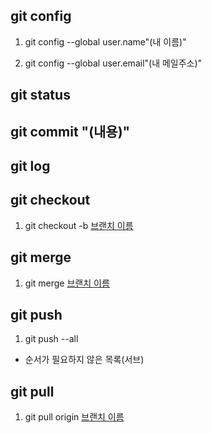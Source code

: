 ## git config
1. git config --global user.name"(내 이름)"

1. git config --global user.email"(내 메일주소)"


## git status


## git commit "(내용)"


## git log


## git checkout
1. git checkout -b <U>브랜치 이름</U>


## git merge
1. git merge <U>브랜치 이름</U>


## git push
1. git push --all
  - 순서가 필요하지 않은 목록(서브) 

## git pull
1. git pull origin <U>브랜치 이름</U>
